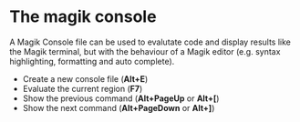 # The magik console

A Magik Console file can be used to evalutate code and display results like the Magik terminal, but with the behaviour of a Magik editor (e.g. syntax highlighting, formatting and auto complete).

* Create a new console file (**Alt+E**)
* Evaluate the current region (**F7**)
* Show the previous command (**Alt+PageUp** or **Alt+[**)
* Show the next command (**Alt+PageDown** or **Alt+]**)
